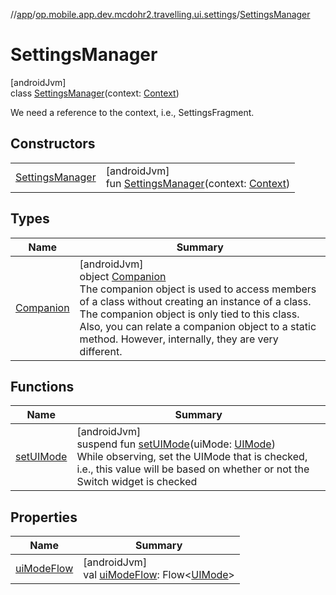 //[app](../../../index.md)/[op.mobile.app.dev.mcdohr2.travelling.ui.settings](../index.md)/[SettingsManager](index.md)

# SettingsManager

[androidJvm]\
class [SettingsManager](index.md)(context: [Context](https://developer.android.com/reference/kotlin/android/content/Context.html))

We need a reference to the context, i.e., SettingsFragment.

## Constructors

| | |
|---|---|
| [SettingsManager](-settings-manager.md) | [androidJvm]<br>fun [SettingsManager](-settings-manager.md)(context: [Context](https://developer.android.com/reference/kotlin/android/content/Context.html)) |

## Types

| Name | Summary |
|---|---|
| [Companion](-companion/index.md) | [androidJvm]<br>object [Companion](-companion/index.md)<br>The companion object is used to access members of a class without creating an instance of a class. The companion object is only tied to this class. Also, you can relate a companion object to a static method. However, internally, they are very different. |

## Functions

| Name | Summary |
|---|---|
| [setUIMode](set-u-i-mode.md) | [androidJvm]<br>suspend fun [setUIMode](set-u-i-mode.md)(uiMode: [UIMode](../../op.mobile.app.dev.mcdohr2.travelling/-u-i-mode/index.md))<br>While observing, set the UIMode that is checked, i.e., this value will be based on whether or not the Switch widget is checked |

## Properties

| Name | Summary |
|---|---|
| [uiModeFlow](ui-mode-flow.md) | [androidJvm]<br>val [uiModeFlow](ui-mode-flow.md): Flow&lt;[UIMode](../../op.mobile.app.dev.mcdohr2.travelling/-u-i-mode/index.md)&gt; |

